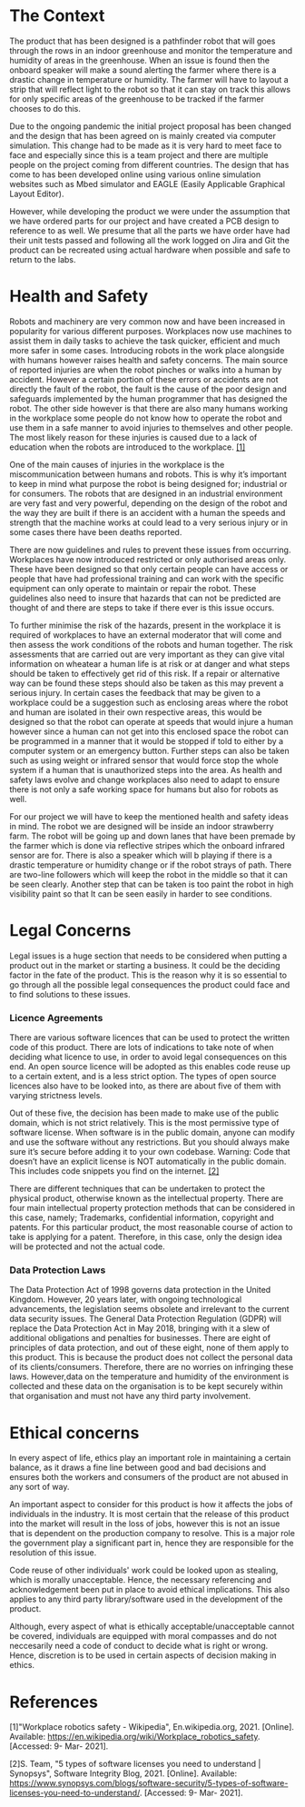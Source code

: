 # The Context
The product that has been designed is a pathfinder robot that will goes through the rows in an indoor greenhouse and monitor the temperature and humidity of areas in the greenhouse. When an issue is found then the onboard speaker will make a sound alerting the farmer where there is a drastic change in temperature or humidity. The farmer will have to layout a strip that will reflect light to the robot so that it can stay on track this allows for only specific areas of the greenhouse to be tracked if the farmer chooses to do this.

Due to the ongoing pandemic the initial project proposal has been changed and the design that has been agreed on is mainly created via computer simulation. This change had to be made as it is very hard to meet face to face and especially since this is a team project and there are multiple people on the project coming from different countries. The design that has come to has been developed online using various online simulation websites such as Mbed simulator and EAGLE (Easily Applicable Graphical Layout Editor).

However, while developing the product we were under the assumption that we have ordered parts for our project and have created a PCB design to reference to as well. We presume that all the parts we have order have had their unit tests passed and following all the work logged on Jira and Git the product can be recreated using actual hardware when possible and safe to return to the labs.



# Health and Safety
Robots and machinery are very common now and have been increased in popularity for  various different purposes. Workplaces now use machines to assist them in daily tasks to achieve the task quicker, efficient and much  more safer in some cases. Introducing robots in the work place alongside with humans however raises health and safety concerns. The main source of reported injuries are when the robot pinches or walks into a human by accident. 
However a certain portion of these errors or accidents are not directly the fault of the robot, the fault is the cause of the poor design and safeguards implemented by the human programmer that has designed the robot. The other side however is that there are also many humans working in the workplace some people do not know how to operate the robot and use them in a safe manner to avoid injuries to themselves and other people. The most likely reason for these injuries is caused due to a lack of education when the robots are introduced to the workplace. [[1]](https://en.wikipedia.org/wiki/Workplace_robotics_safety)

One of the main causes of injuries in the workplace is the miscommunication between humans and robots. This is why it’s important to keep in mind what purpose the robot is being designed for; industrial or for consumers.  The robots that are designed in an industrial environment are very fast and very powerful, depending on the design of the robot and the way they are built if there is an accident with a human the speeds and strength that the machine works at could lead to a very serious injury or in some cases there have been deaths reported. 

There are now guidelines and rules to prevent these issues from occurring. Workplaces have now introduced restricted or only authorised areas only. These have been designed so that only certain people can have access or people that have had professional training and can work with the specific equipment can only operate to maintain or repair the robot. These guidelines also need to insure that hazards that can not be predicted are thought of and there are steps to take if there ever is this issue occurs. 

To further minimise the risk of the hazards, present in the workplace it is required of workplaces to have an external moderator that will come and then assess the work conditions of the robots and human together. The risk assessments that are carried out are very important as they can give vital information on wheatear a human life is at risk or at danger and what steps should be taken to effectively get rid of this risk. If a repair or alternative way can be found these steps should also be taken as this may prevent a serious injury. In certain cases the feedback that may be given to a workplace could be a suggestion such as enclosing areas where the robot and human are isolated in their own respective areas, this would be designed so that the robot can operate at speeds that would injure a human however since a human can not get into this enclosed space the robot can be programmed in a manner that it would be stopped if told to either by a computer system or an emergency button. Further steps can also be taken such as using weight or infrared sensor that would force stop the whole system if a human that is unauthorized steps into the area. As health and safety laws evolve and change workplaces also need to adapt to ensure there is not only a safe working space for humans but also for robots as well.

For our project we will have to keep the mentioned health and safety ideas in mind. The robot we are designed will be inside an indoor strawberry farm. The robot will be going up and down lanes that have been premade by the farmer which is done via reflective stripes which the onboard infrared sensor are for. There is also a speaker which will b playing if there is a drastic temperature or humidity change or if the robot strays of path. There are two-line followers which will keep the robot in the middle so that it can be seen clearly. Another step that can be taken is too paint the robot in high visibility paint so that It can be seen easily in harder to see conditions.



# Legal Concerns
Legal issues is a huge section that needs to be considered when putting a product out in the market or starting a business. It could be the deciding factor in the fate of the product. This is the reason why it is so essential to go through all the possible legal consequences the product could face and to find solutions to these issues.

### Licence Agreements 
There are various software licences that can be used to protect the written code of this product. There are lots of indications to take note of when deciding what licence to use, in order to avoid legal consequences on this end. An open source licence will be adopted as this enables code reuse up to a certain extent, and is a less strict option. The types of open source licences also have to be looked into, as there are about five of them with varying strictness levels. 

Out of these five, the decision has been made to make use of the public domain, which is not strict relatively. This is the most permissive type of software license. When software is in the public domain, anyone can modify and use the software without any restrictions. But you should always make sure it’s secure before adding it to your own codebase. Warning: Code that doesn’t have an explicit license is NOT automatically in the public domain. This includes code snippets you find on the internet. [[2]](https://www.synopsys.com/blogs/software-security/5-types-of-software-licenses-you-need-to-understand/)

There are different techniques that can be undertaken to protect the physical product, otherwise known as the intellectual property. There are four main intellectual property protection methods that can be considered in this case, namely; Trademarks, confidential information, copyright and patents. For this particular product, the most reasonable course of action to take is applying for a patent. Therefore, in this case, only the design idea will be protected and not the actual code.

### Data Protection Laws
The Data Protection Act of 1998 governs data protection in the United Kingdom. However, 20 years later, with ongoing technological advancements, the legislation seems obsolete and irrelevant to the current data security issues. The General Data Protection Regulation (GDPR) will replace the Data Protection Act in May 2018, bringing with it a slew of additional obligations and penalties for businesses. There are eight of principles of data protection, and out of these eight, none of them apply to this product. This is because the product does not collect the personal data of its clients/consumers. Therefore, there are no worries on infringing these laws. However,data on the temperature and humidity of the environment is collected and these data on the organisation is to be kept securely within that organisation and must not have any third party involvement.






# Ethical concerns
In every aspect of life, ethics play an important role in maintaining a certain balance, as it draws a fine line between good and bad decisions and ensures both the workers and consumers of the product are not abused in any sort of way. 

An important aspect to consider for this product is how it affects the jobs of individuals in the industry. It is most certain that the release of this product into the market will result in the loss of jobs, however this is not an issue that is dependent on the production company to resolve. This is a major role the government play a significant part in, hence they are responsible for the resolution of this issue.

Code reuse of other individuals' work could be looked upon as stealing, which is morally unacceptable. Hence, the necessary referencing and acknowledgement been put in place to avoid ethical implications. This also applies to any third party library/software used in the development of the product.

Although, every aspect of what is ethically acceptable/unacceptable cannot be covered, individuals are equipped with moral compasses and do not neccesarily need a code of conduct to decide what is right or wrong. Hence, discretion is to be used in certain aspects of decision making in ethics.


# References

[1]"Workplace robotics safety - Wikipedia", En.wikipedia.org, 2021. [Online]. Available: https://en.wikipedia.org/wiki/Workplace_robotics_safety. [Accessed: 9- Mar- 2021].

[2]S. Team, "5 types of software licenses you need to understand | Synopsys", Software Integrity Blog, 2021. [Online]. Available: https://www.synopsys.com/blogs/software-security/5-types-of-software-licenses-you-need-to-understand/. [Accessed: 9- Mar- 2021].
